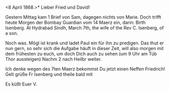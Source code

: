  <8 April 1868.>*
Lieber Fried und David!

Gestern Mittag kam 1 Brief von Sam, dagegen nichts von Marie. 
Doch trifft heute Morgen der Bombay Guardian vom 14 Maerz ein, darin:  Birth
Isenberg. At Hydrabad Sindh, March 7th, the wife of the Rev C. Isenberg, of a son.

Noch was. Mögl ist krank und ladet Paul ein für ihn zu predigen. Das thut er nun gern, so sehr sich die Aufgabe häuft in dieser Zeit, will also morgen mit dem frühesten zu euch, um doch Dich auch zu sehen (um 9 Uhr am Tüb Thor aussteigen) Nachm 2 nach Heilbr weiter.

Ich denke wegen des 7ten Maerz bekommst Du jetzt einen Neffen Friedrich! 
Gelt grüße Fr Isenberg und theile bald mit

 Es küßt
 Euer V.
